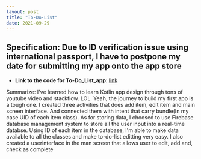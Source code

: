 ```yaml
---
layout: post
title: "To-Do-List"
date: 2021-09-29
---
```






Specification: Due to ID verification issue using international passport, I have to postpone my date for submitting my app onto the app store
----------------------------------------------------------------------------------------------------

* **Link to the code for To-Do_List_app**: [link](https://github.com/TommyMa99/TodoApp/tree/main/TodoApp)

Summarize: I've learned how to learn Kotlin app design through tons of youtube video and stackflow. LOL. Yeah, the journey to build my first app is a tough one.
I created three activities that does add item, edit item and main screen interface. And connected them with intent that carry bundle(In my case UID of each item class). As for storing data, I choosed to use Firebase database management system to store all the user input into a real-time databse. Using ID of each item in the database, I'm able to make data available to all the classes and make to-do-list editting very easy. I also created a userinterface in the man screen that allows user to edit, add and, check as complete
